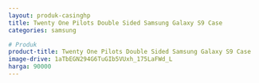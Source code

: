 ```yaml
---
layout: produk-casinghp
title: Twenty One Pilots Double Sided Samsung Galaxy S9 Case
categories: samsung

# Produk
product-title: Twenty One Pilots Double Sided Samsung Galaxy S9 Case
image-drive: 1aTbEGN294G6TuGIb5VUxh_175LaFWd_L
harga: 90000
---
```

